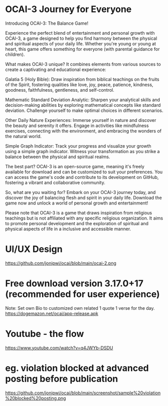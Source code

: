 # OCAI-3 Journey for Everyone

Introducing OCAI-3: The Balance Game!

Experience the perfect blend of entertainment and personal growth with OCAI-3, a game designed to help you find harmony between the physical and spiritual aspects of your daily life. Whether you're young or young at heart, this game offers something for everyone (with parental guidance for children).

What makes OCAI-3 unique? It combines elements from various sources to create a captivating and educational experience:

Galatia 5 (Holy Bible): Draw inspiration from biblical teachings on the fruits of the Spirit, fostering qualities like love, joy, peace, patience, kindness, goodness, faithfulness, gentleness, and self-control.

Mathematic Standard Deviation Analytic: Sharpen your analytical skills and decision-making abilities by exploring mathematical concepts like standard deviation. Challenge yourself to make optimal choices in different scenarios.

Other Daily Nature Experiences: Immerse yourself in nature and discover the beauty and serenity it offers. Engage in activities like mindfulness exercises, connecting with the environment, and embracing the wonders of the natural world.

Simple Graph Indicator: Track your progress and visualize your growth using a simple graph indicator. Witness your transformation as you strike a balance between the physical and spiritual realms.

The best part? OCAI-3 is an open-source game, meaning it's freely available for download and can be customized to suit your preferences. You can access the game's code and contribute to its development on GitHub, fostering a vibrant and collaborative community.

So, what are you waiting for? Embark on your OCAI-3 journey today, and discover the joy of balancing flesh and spirit in your daily life. Download the game now and unlock a world of personal growth and entertainment!

Please note that OCAI-3 is a game that draws inspiration from religious teachings but is not affiliated with any specific religious organization. It aims to promote personal development and the exploration of spiritual and physical aspects of life in a inclusive and accessible manner.

# UI/UX Design
https://github.com/jonipwi/ocai/blob/main/ocai-2.png

# Free download version 3.17.0+17 (recommended for user experience)
Note: Set own Bio to customized own related 1 quote 1 verse for the day.
https://dogemazon.net/ocai/app-release.apk 

# Youtube - the flow
https://www.youtube.com/watch?v=q4JWYb-DSDU

# eg. violation blocked at advanced posting before publication
https://github.com/jonipwi/ocai/blob/main/screenshot/sample%20violation%20blocked%20posting.png
